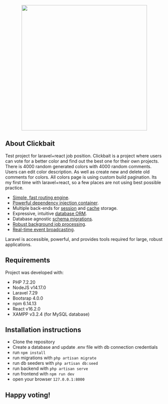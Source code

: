 <p align="center"><img src="https://i.ibb.co/H7DNxfr/Screenshot-1.png" width="400"></p>

## About Clickbait

Test project for laravel+react job position. Clickbait is a project where users can vote for a better color and find out the best one for their own projects. There is 4000 random generated colors with 4000 random comments. Users can edit color description. As well as create new and delete old comments for colors. All colors page is using custom build pagination. Its my first time with laravel+react, so a few places are not using best possible practice.

- [Simple, fast routing engine](https://laravel.com/docs/routing).
- [Powerful dependency injection container](https://laravel.com/docs/container).
- Multiple back-ends for [session](https://laravel.com/docs/session) and [cache](https://laravel.com/docs/cache) storage.
- Expressive, intuitive [database ORM](https://laravel.com/docs/eloquent).
- Database agnostic [schema migrations](https://laravel.com/docs/migrations).
- [Robust background job processing](https://laravel.com/docs/queues).
- [Real-time event broadcasting](https://laravel.com/docs/broadcasting).

Laravel is accessible, powerful, and provides tools required for large, robust applications.

## Requirements

Project was developed with:

- PHP 7.2.20
- NodeJS v14.17.0
- Laravel 7.29
- Bootsrap 4.0.0
- npm 6.14.13
- React v16.2.0
- XAMPP v3.2.4 (for MySQL database)

## Installation instructions

- Clone the repository
- Create a database and update .env file with db connection credentials
- run `npm install`
- run migrations with `php artisan migrate`
- run db seeders with `php artisan db:seed`
- run backend with `php artisan serve`
- run frontend with `npm run dev`
- open your browser `127.0.0.1:8000`

## Happy voting!
